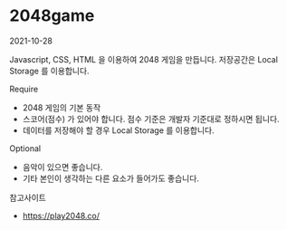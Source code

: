 # 2048game

2021-10-28

Javascript, CSS, HTML 을 이용하여 2048 게임을 만듭니다.
저장공간은 Local Storage 를 이용합니다.

Require
- 2048 게임의 기본 동작
- 스코어(점수) 가 있어야 합니다. 점수 기준은 개발자 기준대로 정하시면 됩니다.
- 데이터를 저장해야 할 경우 Local Storage 를 이용합니다.

Optional
- 음악이 있으면 좋습니다.
- 기타 본인이 생각하는 다른 요소가 들어가도 좋습니다.

참고사이트
- https://play2048.co/
